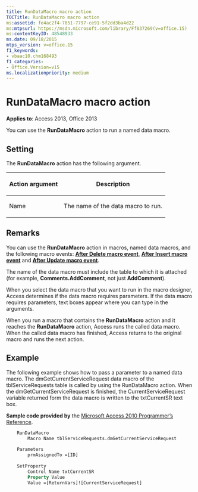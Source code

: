 ```yaml
---
title: RunDataMacro macro action
TOCTitle: RunDataMacro macro action
ms:assetid: fe4ac2f4-7851-7797-ce91-5f2dd3ba4d22
ms:mtpsurl: https://msdn.microsoft.com/library/Ff837269(v=office.15)
ms:contentKeyID: 48548933
ms.date: 09/18/2015
mtps_version: v=office.15
f1_keywords:
- vbaac10.chm168493
f1_categories:
- Office.Version=v15
ms.localizationpriority: medium
---
```


# RunDataMacro macro action

**Applies to**: Access 2013, Office 2013

You can use the **RunDataMacro** action to run a named data macro.

## Setting

The **RunDataMacro** action has the following argument.

<table>
<colgroup>
<col />
<col />
</colgroup>
<thead>
<tr class="header">
<th><p>Action argument</p></th>
<th><p>Description</p></th>
</tr>
</thead>
<tbody>
<tr class="odd">
<td><p>Name</p></td>
<td><p>The name of the data macro to run.</p></td>
</tr>
</tbody>
</table>


## Remarks

You can use the **RunDataMacro** action in macros, named data macros, and the following macro events: **[After Delete macro event](after-delete-macro-event.md)**, **[After Insert macro event](after-insert-macro-event.md)** and **[After Update macro event](after-update-macro-event.md)**.

The name of the data macro must include the table to which it is attached (for example, **Comments.AddComment**, not just **AddComment**).

When you select the data macro that you want to run in the macro designer, Access determines if the data macro requires parameters. If the data macro requires parameters, text boxes appear where you can type in the arguments.

When you run a macro that contains the **RunDataMacro** action and it reaches the **RunDataMacro** action, Access runs the called data macro. When the called data macro has finished, Access returns to the original macro and runs the next action.

## Example

The following example shows how to pass a parameter to a named data macro. The dmGetCurrentServiceRequest data macro of the tblServiceRequests table is called by using the RunDataMacro action. When the dmGetCurrentServiceRequest is finished, the CurrentServiceRequest variable returned form the data macro is written to the txtCurrentSR text box.

**Sample code provided by** the [Microsoft Access 2010 Programmer’s Reference](https://www.amazon.com/Microsoft-Access-2010-Programmers-Reference/dp/8126528125).

```vb
    RunDataMacro
        Macro Name tblServiceRequests.dmGetCurrentServiceRequest
    
    Parameters
        prmAssignedTo =[ID]
    
    SetProperty
        Control Name txtCurrentSR
        Property Value
        Value =[ReturnVars]![CurrentServiceRequest]
```
